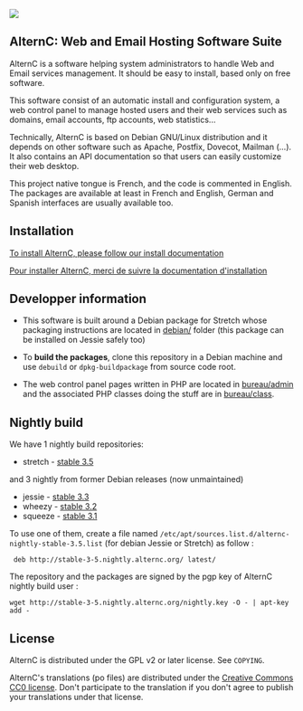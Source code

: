 ![](https://alternc.com/logo.png)

## AlternC: Web and Email Hosting Software Suite 

AlternC is a software helping system administrators to handle Web and Email services management. It should be easy to install, based only on free software. 

This software consist of an automatic install and configuration system, a web control panel to manage hosted users and their web services such as domains, email accounts, ftp accounts, web statistics...

Technically, AlternC is based on Debian GNU/Linux distribution and it depends on other software such as Apache, Postfix, Dovecot, Mailman (...). It also contains an API documentation so that users can easily customize their web desktop.

This project native tongue is French, and the code is commented in English. The packages are available at least in French and English, German and Spanish interfaces are usually available too.


## Installation

[To install AlternC, please follow our install documentation](https://alternc.com/Install-en)

[Pour installer AlternC, merci de suivre la documentation d'installation](https://alternc.com/Install-fr)

## Developper information

* This software is built around a Debian package for Stretch whose packaging instructions are located in [debian/](debian/) folder (this package can be installed on Jessie safely too)
* To **build the packages**, clone this repository in a Debian machine and use `debuild` or `dpkg-buildpackage` from source code root.

* The web control panel pages written in PHP are located in [bureau/admin](bureau/admin) and the associated PHP classes doing the stuff are in [bureau/class](bureau/class).

## Nightly build

We have 1 nightly build repositories:
* stretch - [stable 3.5](http://stable-3-5.nightly.alternc.org/)

and 3 nightly from former Debian releases (now unmaintained) 
* jessie - [stable 3.3](http://stable-3-3.nightly.alternc.org/)
* wheezy - [stable 3.2](http://stable-3-2.nightly.alternc.org/)
* squeeze - [stable 3.1](http://stable-3-1.nightly.alternc.org/)

To use one of them, create a file named `/etc/apt/sources.list.d/alternc-nightly-stable-3.5.list` (for debian Jessie or Stretch) as follow :

```
 deb http://stable-3-5.nightly.alternc.org/ latest/
```

The repository and the packages are signed by the pgp key of AlternC nightly build user :

```
wget http://stable-3-5.nightly.alternc.org/nightly.key -O - | apt-key add - 
```

## License

AlternC is distributed under the GPL v2 or later license. See `COPYING`.

AlternC's translations (po files) are distributed under the [Creative Commons CC0 license](https://creativecommons.org/publicdomain/zero/1.0/). Don't participate to the translation if you don't agree to publish your translations under that license.

